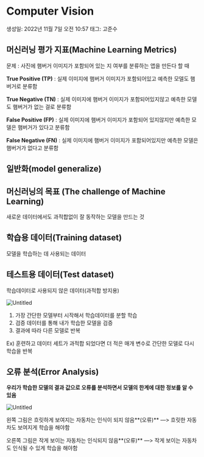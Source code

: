 # Computer Vision

생성일: 2022년 11월 7일 오전 10:57
태그: 고준수

## 머신러닝 평가 지표(Machine Learning Metrics)

문제 : 사진에 햄버거 이미지가 포함되어 있는 지 여부를 분류하는 앱을 만든다 할 때

**True Positive (TP)** : 실제 이미지에 햄버거 이미지가 포함되어있고 예측한 모델도 햄버거로 분류함

**True Negative (TN)** : 실제 이미지에 햄버거 이미지가 포함되어있지않고 예측한 모델도 햄버거가 없는 걸로 분류함

**False Positive (FP)** : 실제 이미지에 햄버거 이미지가 포함되어 있지않지만 예측한 모델은 햄버거가 있다고 분류함

**False Negative (FN)** : 실제 이미지에 햄버거 이미지가 포함되어있지만 예측한 모델은 햄버거가 없다고 분류함

## 일반화(model generalize)

## 머신러닝의 목표 (The challenge of Machine Learning)

새로운 데이터에서도 과적합없이 잘 동작하는 모델을 만드는 것

## 학습용 데이터(Training dataset)

모델을 학습하는 데 사용되는 데이터

## 테스트용 데이터(Test dataset)

학습데이터로 사용되지 않은 데이터(과적합 방지용)

![Untitled](Computer%20Vision%2072d63d0ab9274c85a02443139286f95e/Untitled.png)

1. 가장 간단한 모델부터 시작해서 학습데이터를 분할 학습
2. 검증 데이터를 통해 내가 학습한 모델을 검증
3. 결과에 따라 다른 모델로 반복

Ex) 훈련하고 데이터 세트가 과적합 되었다면 더 적은 매개 변수로 간단한 모델로 다시 학습을 반복 

## 오류 분석(Error Analysis)

**우리가 학습한 모델의 결과 값으로 오류를 분석하면서 모델의 한계에 대한 정보를 알 수 있음**

![Untitled](Computer%20Vision%2072d63d0ab9274c85a02443139286f95e/Untitled%201.png)

왼쪽 그림은 흐릿하게 보여지는 자동차는 인식이 되지 않음**(오류)** —> 흐릿한 자동차도 보여지게 학습을 해야함

오른쪽 그림은 작게 보이는 자동차는 인식되지 않음**(오류)** —> 작게 보이는 자동차도 인식될 수 있게 학습을 해야함
